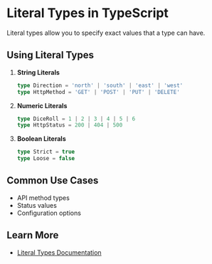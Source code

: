 # Literal Types in TypeScript

Literal types allow you to specify exact values that a type can have.

## Using Literal Types

1. **String Literals**
   ```typescript
   type Direction = 'north' | 'south' | 'east' | 'west'
   type HttpMethod = 'GET' | 'POST' | 'PUT' | 'DELETE'
   ```

2. **Numeric Literals**
   ```typescript
   type DiceRoll = 1 | 2 | 3 | 4 | 5 | 6
   type HttpStatus = 200 | 404 | 500
   ```

3. **Boolean Literals**
   ```typescript
   type Strict = true
   type Loose = false
   ```

## Common Use Cases
- API method types
- Status values
- Configuration options

## Learn More
- [Literal Types Documentation](https://www.typescriptlang.org/docs/handbook/2/everyday-types.html#literal-types)